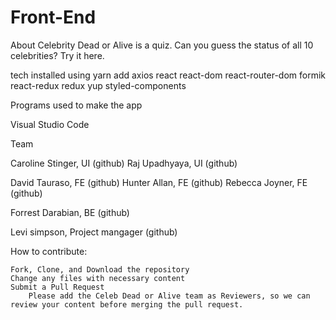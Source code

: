 # Front-End
About
    Celebrity Dead or Alive is a quiz.  Can you guess the status of all
    10 celebrities?  Try it here.


tech installed using yarn add
axios
react
react-dom
react-router-dom
formik
react-redux
redux
yup
styled-components

Programs used to make the app

Visual Studio Code



Team


Caroline Stinger, UI (github)
Raj Upadhyaya, UI (github)

David Tauraso, FE (github)
Hunter Allan, FE (github)
Rebecca Joyner, FE (github)

Forrest Darabian, BE (github)

Levi simpson, Project mangager (github)

How to contribute:

    Fork, Clone, and Download the repository
    Change any files with necessary content
    Submit a Pull Request
        Please add the Celeb Dead or Alive team as Reviewers, so we can review your content before merging the pull request.

